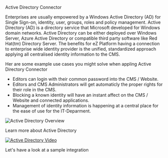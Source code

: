 Active Directory Connector

Enterprises are usually empowered by a Windows Active Directory (AD) for Single Sign-on, identity, user, groups, roles and policy management. Active Directory (AD) is a directory service that Microsoft developed for Windows domain networks. Active Directory can be either deployed over Windows Server, Azure Active Directory or compatible third party software like Red Hat(tm) Directory Server. The benefits for eZ Platform having a connection to enterprise wide identity provider is the unified, standardized approach applying all centralised identity information to the CMS. 

Her are some example use cases you might solve when appling Active Directory Connector

*  Editors can login with their common password into the CMS / Website.
*  Editors and CMS Administrators will get automaticly the proper rights for their role in the CMS.
*  Blocking a known identity will have an instant affect on the CMS / Website and connected applications.
*  Management of identity information is happening at a central place for the ease of use for the IT-Deparment.  

![Active Directory Overview](https://docs.microsoft.com/de-de/azure/active-directory/media/active-directory-whatis/azure_active_directory.png)

Learn more about Active Directory

[![Active Directory Video](https://img.youtube.com/vi/RPzcxdiyVCM/0.jpg)](https://www.youtube.com/watch?v=RPzcxdiyVCM)

Let's have a look at a sample integration